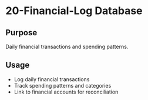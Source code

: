 # 20-Financial-Log Database

## Purpose
Daily financial transactions and spending patterns.

## Usage
- Log daily financial transactions
- Track spending patterns and categories
- Link to financial accounts for reconciliation
